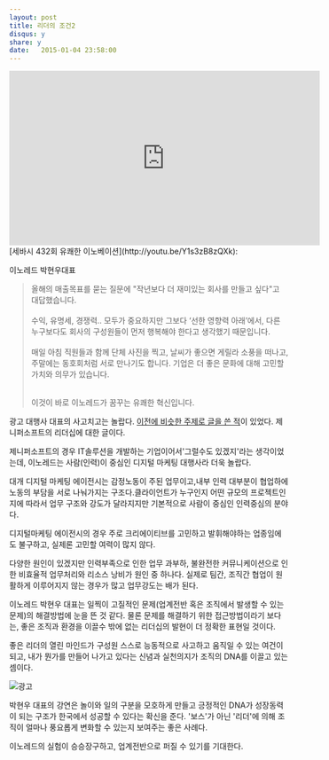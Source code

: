 ```yaml
---
layout: post
title: 리더의 조건2
disqus: y
share: y
date:   2015-01-04 23:58:00
---
```


<iframe width="560" height="315" src="https://www.youtube.com/embed/Y1s3zB8zQXk" frameborder="0" allowfullscreen></iframe>

<br />
[세바시 432회 유쾌한 이노베이션](http://youtu.be/Y1s3zB8zQXk):

이노레드 박현우대표

<blockquote>
<p>올해의 매출목표를 묻는 질문에 "작년보다 더 재미있는 회사를 만들고 싶다"고 대답했습니다. <br /><br />
수익, 유명세, 경쟁력.. 모두가 중요하지만 그보다 ‘선한 영향력 아래’에서, 다른 누구보다도 회사의 구성원들이 먼저 행복해야 한다고 생각했기 때문입니다. 
<br/><br />
매일 아침 직원들과 함께 단체 사진을 찍고, 날씨가 좋으면 게릴라 소풍을 떠나고, 주말에는 동호회처럼 서로 만나기도 합니다. 기업은 더 좋은 문화에 대해 고민할 가치와 의무가 있습니다. <br/><br />

이것이 바로 이노레드가 꿈꾸는 유쾌한 혁신입니다. </P></blockquote>




광고 대행사 대표의 사고치고는 놀랍다. 
[이전에 비슷한 주제로 글을 쓴 적](http://beatshon.github.io/2013/02/03/leader/)이 있었다. 제니퍼소프트의 리더십에 대한 글이다.

제니퍼소프트의 경우 IT솔루션을 개발하는 기업이어서'그럴수도 있겠지'라는 생각이었는데, 이노레드는 사람(인력)이 중심인 디지털 마케팅 대행사라 더욱 놀랍다. 

대개 디지털 마케팅 에이전시는 감정노동이 주된 업무이고,내부 인력 대부분이 협업하에 노동의 부담을 서로 나눠가지는 구조다.클라이언트가 누구인지 어떤 규모의 프로젝트인지에 따라서 업무 구조와 강도가 달라지지만 기본적으로 사람이 중심인 인력중심의 분야다.

 
디지털마케팅 에이전시의 경우 주로 크리에이티브를 고민하고 발휘해야하는 업종임에도 불구하고, 실제론 고민할 여력이 많지 않다. 

다양한 원인이 있겠지만 인력부족으로 인한 업무 과부하, 불완전한 커뮤니케이션으로 인한 비효율적 업무처리와 리소스 낭비가 원인 중 하나다. 실제로 팀간, 조직간 협업이 원활하게 이루어지지 않는 경우가 많고 업무강도는 배가 된다. 

이노레드 박현우 대표는 일찍이 고질적인 문제(업계전반 혹은 조직에서 발생할 수 있는 문제)의 해결방법에 눈을 뜬 것 같다. 물론 문제를 해결하기 위한 접근방법이라기 보다는, 좋은 조직과 환경을 이끌수 밖에 없는 리더십의 발현이 더 정확한 표현일 것이다. 

좋은 리더의 열린 마인드가
구성원 스스로 능동적으로 사고하고 움직일 수 있는 여건이 되고,
내가 뭔가를 만들어 나가고 있다는 신념과 실천의지가 조직의 DNA를 이끌고 있는 셈이다. 

![광고](http://beatshon.github.com/images/leader2.jpg)


박현우 대표의 강연은 
놀이와 일의 구분을 모호하게 만들고 
긍정적인 DNA가 성장동력이 되는 구조가
한국에서 성공할 수 있다는 확신을 준다.
'보스'가 아닌 '리더'에 의해 조직이 얼마나 풍요롭게 변화할 수 있는지 보여주는 좋은 사례다. 

이노레드의 실험이 승승장구하고, 업계전반으로 퍼질 수 있기를 기대한다. 
   